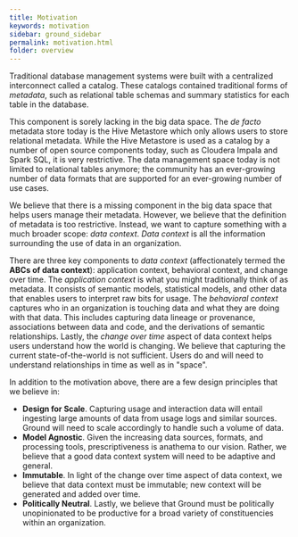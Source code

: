 ```yaml
---
title: Motivation
keywords: motivation
sidebar: ground_sidebar
permalink: motivation.html
folder: overview 
---
```


Traditional database management systems were built with a centralized interconnect called a catalog.
These catalogs contained traditional forms of *metadata*, such as relational table schemas and summary statistics for each table in the database.

This component is sorely lacking in the big data space.
The *de facto* metadata store today is the Hive Metastore which only allows users to store relational metadata.
While the Hive Metastore is used as a catalog by a number of open source components today, such as Cloudera Impala and Spark SQL, it is very restrictive.
The data management space today is not limited to relational tables anymore; the community has an ever-growing number of data formats that are supported for an ever-growing number of use cases.

We believe that there is a missing component in the big data space that helps users manage their metadata.
However, we believe that the definition of metadata is too restrictive.
Instead, we want to capture something with a much broader scope: *data context*.
*Data context* is all the information surrounding the use of data in an organization.

There are three key components to *data context* (affectionately termed the **ABCs of data context**): application context, behavioral context, and change over time.
The *application context* is what you might traditionally think of as metadata.
It consists of semantic models, statistical models, and other data that enables users to interpret raw bits for usage.
The *behavioral context* captures who in an organization is touching data and what they are doing with that data.
This includes capturing data lineage or provenance, associations between data and code, and the derivations of semantic relationships.
Lastly, the *change over time* aspect of data context helps users understand how the world is changing.
We believe that capturing the current state-of-the-world is not sufficient.
Users do and will need to understand relationships in time as well as in "space".

In addition to the motivation above, there are a few design principles that we believe in:

* **Design for Scale**. Capturing usage and interaction data will entail ingesting large amounts of data from usage logs and similar sources.
  Ground will need to scale accordingly to handle such a volume of data.
* **Model Agnostic**. Given the increasing data sources, formats, and processing tools, prescriptiveness is anathema to our vision.
  Rather, we believe that a good data context system will need to be adaptive and general.
* **Immutable**. In light of the change over time aspect of data context, we believe that data context must be immutable; new context will be generated and added over time.
* **Politically Neutral**. Lastly, we believe that Ground must be politically unopinionated to be productive for a broad variety of constituencies within an organization.
